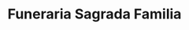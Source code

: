 ---
title: "Funeraria Sagrada Familia"
url: /velez/funeraria-sagrada-familia/
shop: Bestattungen
---